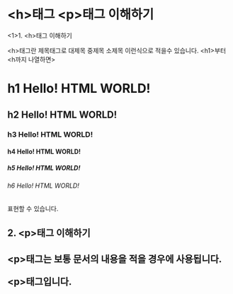 <h1>&lt;h&gt;태그 &lt;p&gt;태그 이해하기</h1>

<1>1. &lt;h&gt;태그 이해하기<p/>     
<p>&lt;h&gt;태그란 제목태그로 대제목 중제목 소제목 이런식으로 적을수 있습니다. &lt;h1&gt;부터 &lt;h까지 나열하면&gt;<p/>

  <h1>h1 Hello! HTML WORLD!</h1>

  <h2>h2 Hello! HTML WORLD!</h2>

  <h3>h3 Hello! HTML WORLD!</h3>

  <h4>h4 Hello! HTML WORLD!</h4>
 
  <h5>h5 Hello! HTML WORLD!</h5>
   
  <h6>h6 Hello! HTML WORLD!</h6>
<p>표현할 수 있습니다.</p>
<h2>2. &lt;p&gt;태그 이해하기<h2/>   
<p>&lt;p&gt;태그는 보통 문서의 내용을 적을 경우에 사용됩니다.
<p>&lt;p&gt;태그입니다. <p/>
